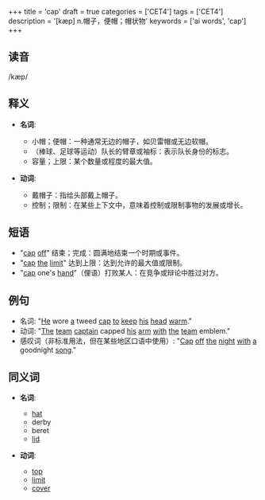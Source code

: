 +++
title = 'cap'
draft = true
categories = ['CET4']
tags = ['CET4']
description = '[kæp] n.帽子，便帽；帽状物'
keywords = ['ai words', 'cap']
+++

## 读音
/kæp/

## 释义
- **名词**:
  - 小帽；便帽：一种通常无边的帽子，如贝雷帽或无边软帽。
  - （棒球、足球等运动）队长的臂章或袖标：表示队长身份的标志。
  - 容量；上限：某个数量或程度的最大值。

- **动词**:
  - 戴帽子：指给头部戴上帽子。
  - 控制；限制：在某些上下文中，意味着控制或限制事物的发展或增长。

## 短语
- "[cap](/zh/post/cap/) [off](/zh/post/off/)" 结束；完成：圆满地结束一个时期或事件。
- "[cap](/zh/post/cap/) [the](/zh/post/the/) [limit](/zh/post/limit/)" 达到上限：达到允许的最大值或限制。
- "[cap](/zh/post/cap/) one's [hand](/zh/post/hand/)"（俚语）打败某人：在竞争或辩论中胜过对方。

## 例句
- 名词: "[He](/zh/post/he/) wore [a](/zh/post/a/) tweed [cap](/zh/post/cap/) [to](/zh/post/to/) [keep](/zh/post/keep/) [his](/zh/post/his/) [head](/zh/post/head/) [warm](/zh/post/warm/)."
- 动词: "[The](/zh/post/the/) [team](/zh/post/team/) [captain](/zh/post/captain/) capped [his](/zh/post/his/) [arm](/zh/post/arm/) [with](/zh/post/with/) [the](/zh/post/the/) [team](/zh/post/team/) emblem."
- 感叹词（非标准用法，但在某些地区口语中使用）: "[Cap](/zh/post/cap/) [off](/zh/post/off/) [the](/zh/post/the/) [night](/zh/post/night/) [with](/zh/post/with/) [a](/zh/post/a/) goodnight [song](/zh/post/song/)."

## 同义词
- **名词**:
  - [hat](/zh/post/hat/)
  - derby
  - beret
  - [lid](/zh/post/lid/)

- **动词**:
  - [top](/zh/post/top/)
  - [limit](/zh/post/limit/)
  - [cover](/zh/post/cover/)
